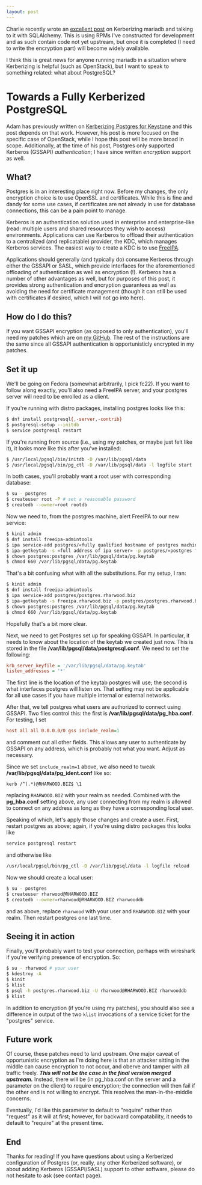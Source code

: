 ```yaml
---
layout: post
---
```


Charlie recently wrote an
[excellent post](https://charlietechnotebook.wordpress.com/2015/06/10/kerberize-mariadb-and-enable-sqlalchemy-to-talk-to-mariadb-via-pythonon-centos-7-0/)
on Kerberizing mariadb and talking to it with SQLAlchemy.  This is using RPMs
I've constructed for development and as such contain code not yet upstream,
but once it is completed (I need to write the encryption part) will become
widely available.

I think this is great news for anyone running mariadb in a situation where
Kerberizing is helpful (such as OpenStack), but I want to speak to something
related: what about PostgreSQL?

# Towards a Fully Kerberized PostgreSQL

Adam has previously written on
[Kerberizing Postgres for Keystone](http://adam.younglogic.com/2013/05/kerberizing-postgresql-with-freeipa-for-keystone/)
and this post depends on that work.  However, his post is more focused on the
specific case of OpenStack, while I hope this post will be more broad in
scope.  Additionally, at the time of his post, Postgres only supported
Kerberos (GSSAPI) *authentication*; I have since written *encryption* support
as well.

## What?

Postgres is in an interesting place right now.  Before my changes, the only
encryption choice is to use OpenSSL and certificates.  While this is fine and
dandy for some use cases, if certificates are not already in use for database
connections, this can be a pain point to manage.

Kerberos is an authentication solution used in enterprise and enterprise-like
(read: multiple users and shared resources they wish to access) environments.
Applications can use Kerberos to offload their authentication to a centralized
(and replicatable) provider, the KDC, which manages Kerberos services.  The
easiest way to create a KDC is to use
[FreeIPA](http://www.freeipa.org/page/Main_Page).

Applications should generally (and typically do) consume Kerberos through
either the GSSAPI or SASL, which provide interfaces for the aforementioned
offloading of authentication as well as encryption (!).  Kerberos has a number
of other advantages as well, but for purposes of this post, it provides strong
authentication and encryption guarantees as well as avoiding the need for
certificate management (though it can still be used with certificates if
desired, which I will not go into here).

## How do I do this?

If you want GSSAPI encryption (as opposed to only authentication), you'll need
my patches which are on
[my GitHub](https://github.com/frozencemetery/postgres/).  The rest of the
instructions are the same since all GSSAPI authentication is opportunisticly
encrypted in my patches.

## Set it up

We'll be going on Fedora (somewhat arbitrarily, I pick fc22).  If you want to
follow along exactly, you'll also need a FreeIPA server, and your postgres
server will need to be enrolled as a client.

If you're running with distro packages, installing postgres looks like this:

```bash
$ dnf install postgresql{,-server,-contrib}
$ postgresql-setup --initdb
$ service postgresql restart
```

If you're running from source (i.e., using my patches, or maybe just felt like
it), it looks more like this after you've installed:

```bash
$ /usr/local/pgsql/bin/initdb -D /var/lib/pgsql/data
$ /usr/local/pgsql/bin/pg_ctl -D /var/lib/pgsql/data -l logfile start
```

In both cases, you'll probably want a root user with corresponding database:

```bash
$ su - postgres
$ createuser root -P # set a reasonable password
$ createdb --owner=root rootdb
```

Now we need to, from the postgres machine, alert FreeIPA to our new service:

```bash
$ kinit admin
$ dnf install freeipa-admintools
$ ipa service-add postgres/«fully qualified hostname of postgres machine»
$ ipa-getkeytab -s «full address of ipa server» -p postgres/«postgres full address»@«YOUR DOMAIN» -k /var/lib/pgsql/data/pg.keytab
$ chown postgres:postgres /var/lib/pgsql/data/pg.keytab
$ chmod 660 /var/lib/pgsql/data/pg.keytab
```

That's a bit confusing what with all the substitutions.  For my setup, I ran:

```bash
$ kinit admin
$ dnf install freeipa-admintools
$ ipa service-add postgres/postgres.rharwood.biz
$ ipa-getkeytab -s freeipa.rharwood.biz -p postgres/postgres.rharwood.biz@RHARWOOD.BIZ -k /var/lib/pgsql/data/pg.keytab
$ chown postgres:postgres /var/lib/pgsql/data/pg.keytab
$ chmod 660 /var/lib/pgsql/data/pg.keytab
```

Hopefully that's a bit more clear.

Next, we need to get Postgres set up for speaking GSSAPI.  In particular, it
needs to know about the location of the keytab we created just now.  This is
stored in the file **/var/lib/pgsql/data/postgresql.conf**.  We need to set
the following:

```ini
krb_server_keyfile = '/var/lib/pgsql/data/pg.keytab'
listen_addresses = '*'
```

The first line is the location of the keytab postgres will use; the second is
what interfaces postgres will listen on.  That setting may not be applicable
for all use cases if you have multiple internal or external networks.

After that, we tell postgres what users are authorized to connect using
GSSAPI.  Two files control this: the first is
**/var/lib/pgsql/data/pg_hba.conf**.  For testing, I set

```ini
host all all 0.0.0.0/0 gss include_realm=1
```

and comment out all other fields.  This allows any user to authenticate by
GSSAPI on any address, which is probably not what you want.  Adjust as
necessary.

Since we set `include_realm=1` above, we also need to tweak
**/var/lib/pgsql/data/pg_ident.conf** like so:

```
kerb /^(.*)@RHARWOOD.BIZ$ \1
```

replacing `RHARWOOD.BIZ` with your realm as needed.  Combined with the
**pg_hba.conf** setting above, any user connecting from my realm is allowed to
connect on any address as long as they have a corresponding local user.

Speaking of which, let's apply those changes and create a user.  First,
restart postgres as above; again, if you're using distro packages this looks
like

```bash
service postgresql restart
```

and otherwise like

```bash
/usr/local/pgsql/bin/pg_ctl -D /var/lib/pgsql/data -l logfile reload
```

Now we should create a local user:

```bash
$ su - postgres
$ createuser rharwood@RHARWOOD.BIZ
$ createdb --owner=rharwood@RHARWOOD.BIZ rharwooddb
```

and as above, replace `rharwood` with your user and `RHARWOOD.BIZ` with your
realm.  Then restart postgres one last time.

## Seeing it in action

Finally, you'll probably want to test your connection, perhaps with wireshark
if you're verifying presence of encryption.  So:

```bash
$ su - rharwood # your user
$ kdestroy -A
$ kinit
$ klist
$ psql -h postgres.rharwood.biz -U rharwood@RHARWOOD.BIZ rharwooddb
$ klist
```

In addition to encryption (if you're using my patches), you should also see a
difference in output of the two `klist` invocations of a service ticket for
the "postgres" service.

## Future work

Of course, these patches need to land upstream.  One major caveat of
opportunistic encryption as I'm doing here is that an attacker sitting in the
middle can cause encryption to not occur, and oberve and tamper with all
traffic freely.  ***This will not be the case in the final version merged
upstream.***  Instead, there will be (in pg_hba.conf on the server and a
parameter on the client) to require encryption; the connection will then fail
if the other end is not willing to encrypt.  This resolves the
man-in-the-middle concerns.

Eventually, I'd like this parameter to default to "require" rather than
"request" as it will at first; however, for backward compatability, it needs
to default to "require" at the present time.

## End

Thanks for reading!  If you have questions about using a Kerberized
configuration of Postgres (or, really, any other Kerberized software), or
about adding Kerberos (GSSAPI/SASL) support to other software, please do not
hesitate to ask (see contact page).
